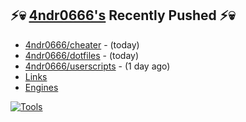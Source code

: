## ⚡💀 <a href="https://4ndr0666.github.io/4ndr0site" target="_blank">4ndr0666's</a> Recently Pushed ⚡💀


- [4ndr0666/cheater](https://github.com/4ndr0666/cheater) - (today)
- [4ndr0666/dotfiles](https://github.com/4ndr0666/dotfiles) - (today)
- [4ndr0666/userscripts](https://github.com/4ndr0666/userscripts) - (1 day ago)
- [Links](https://github.com/4ndr0666/Links/blob/main/README.md)        
- [Engines](https://github.com/hoothin/SearchJumper/discussions/73)    

[![Tools](https://skillicons.dev/icons?i=go,py,react,nextjs,git,linux,bash,neovim&theme=dark&perline=18)](https://skillicons.dev)

